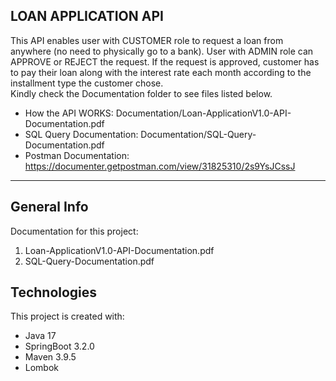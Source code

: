LOAN APPLICATION API
---
This API enables user with CUSTOMER role to request a loan from anywhere (no need to physically go to a bank). User with ADMIN role can APPROVE or REJECT the request. 
If the request is approved, customer has to pay their loan along with the interest rate each month according to the installment type the customer chose.
<br>
Kindly check the Documentation folder to see files listed below.
* How the API WORKS: Documentation/Loan-ApplicationV1.0-API-Documentation.pdf
* SQL Query Documentation: Documentation/SQL-Query-Documentation.pdf
* Postman Documentation: https://documenter.getpostman.com/view/31825310/2s9YsJCssJ
---

## General Info
Documentation for this project:
1. Loan-ApplicationV1.0-API-Documentation.pdf
2. SQL-Query-Documentation.pdf

## Technologies
This project is created with:
* Java 17
* SpringBoot 3.2.0
* Maven 3.9.5
* Lombok
